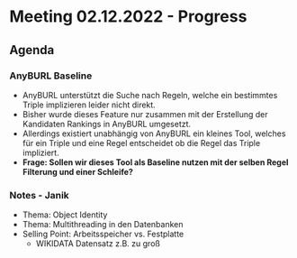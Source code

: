 # Meeting 02.12.2022 - Progress

##  Agenda

### AnyBURL Baseline
- AnyBURL unterstützt die Suche nach Regeln, welche ein bestimmtes Triple implizieren leider nicht direkt. 
- Bisher wurde dieses Feature nur zusammen mit der Erstellung der Kandidaten Rankings in AnyBURL umgesetzt. 
- Allerdings existiert unabhängig von AnyBURL ein kleines Tool, welches für ein Triple und eine Regel entscheidet ob die Regel das Triple impliziert.
- **Frage: Sollen wir dieses Tool als Baseline nutzen mit der selben Regel Filterung und einer Schleife?**

### Notes - Janik

- Thema: Object Identity
- Thema: Multithreading in den Datenbanken
- Selling Point: Arbeitsspeicher vs. Festplatte
  - WIKIDATA Datensatz z.B. zu groß
